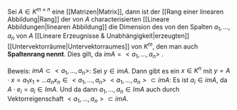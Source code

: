 Sei $A \in K^{m \times n}$ eine [[Matrizen|Matrix]], dann ist der [[Rang einer linearen Abbildung|Rang]] der von $A$ characterisierten [[Lineare Abbildungen|linearen Abbildung]] die Dimension des von den Spalten $a_1, ..., a_n$ von $A$ [[Lineare Erzeugnisse & Unabhängigkeit|erzeugten]] [[Untervektorräume|Untervektorraumes]] von $K^m$, den man auch **Spaltenrang nennt**.
Dies gilt, da $im A = <a_1, ..., a_n>$ .

Beweis:
	$im A \subset <a_1, ..., a_n>$:
	Sei $y \in im A$. Dann gibt es ein $x \in K^n$ mit $y = A \cdot x = a_1 x_1 + ... a_n x_n \in <a_1, ..., a_n>$ 
	$<a_1, ..., a_n> \subset im A$:
	Es ist $a_i \in im A$, da $A \cdot e_i = a_i \in Im A$. Und da dann $a_1, ..., a_n \in Im A$ auch durch Vektorreigenschaft  $<a_1, ..., a_n> \subset im A$.

